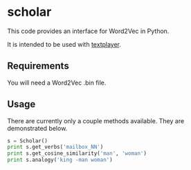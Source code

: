 # scholar
This code provides an interface for Word2Vec in Python.

It is intended to be used with [textplayer](https://github.com/kingjamesiv/textplayer).

## Requirements

You will need a Word2Vec .bin file.

## Usage

There are currently only a couple methods available. They are demonstrated below.

```python
s = Scholar()
print s.get_verbs('mailbox_NN')
print s.get_cosine_similarity('man', 'woman')
print s.analogy('king -man woman')
```
